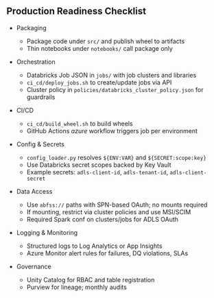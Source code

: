 ## Production Readiness Checklist

- Packaging
  - Package code under `src/` and publish wheel to artifacts
  - Thin notebooks under `notebooks/` call package only

- Orchestration
  - Databricks Job JSON in `jobs/` with job clusters and libraries
  - `ci_cd/deploy_jobs.sh` to create/update jobs via API
  - Cluster policy in `policies/databricks_cluster_policy.json` for guardrails

- CI/CD
  - `ci_cd/build_wheel.sh` to build wheels
  - GitHub Actions *azure* workflow triggers job per environment

- Config & Secrets
  - `config_loader.py` resolves `${ENV:VAR}` and `${SECRET:scope:key}`
  - Use Databricks secret scopes backed by Key Vault
  - Example secrets: `adls-client-id`, `adls-tenant-id`, `adls-client-secret`

- Data Access
  - Use `abfss://` paths with SPN-based OAuth; no mounts required
  - If mounting, restrict via cluster policies and use MSI/SCIM
  - Required Spark conf on clusters/jobs for ADLS OAuth

- Logging & Monitoring
  - Structured logs to Log Analytics or App Insights
  - Azure Monitor alert rules for failures, DQ violations, SLAs

- Governance
  - Unity Catalog for RBAC and table registration
  - Purview for lineage; monthly audits


